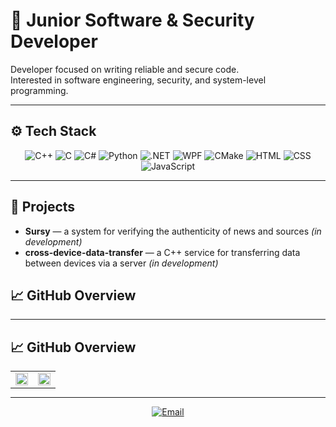 # 🧠 Junior Software & Security Developer

Developer focused on writing reliable and secure code.  
Interested in software engineering, security, and system-level programming.

---

## ⚙️ Tech Stack
<div align="center">
  <img src="https://img.shields.io/badge/C++-4CA1DA?style=for-the-badge&logo=c%2B%2B&logoColor=00599C" alt="C++">
  <img src="https://img.shields.io/badge/C-555555?style=for-the-badge&logo=c&logoColor=A8B9CC" alt="C">
  <img src="https://img.shields.io/badge/C%23-purple?style=for-the-badge&logo=csharp&logoColor=white" alt="C#">
  <img src="https://img.shields.io/badge/Python-3776AB?style=for-the-badge&logo=python&logoColor=FFD43B" alt="Python">
  <img src="https://img.shields.io/badge/.NET-512BD4?style=for-the-badge&logo=dotnet&logoColor=white" alt=".NET">
  <img src="https://img.shields.io/badge/WPF-0078D7?style=for-the-badge" alt="WPF">
  <img src="https://img.shields.io/badge/CMake-064F8C?style=for-the-badge&logo=cmake&logoColor=white" alt="CMake">
  <img src="https://img.shields.io/badge/HTML-E34F26?style=for-the-badge&logo=html5&logoColor=white" alt="HTML">
  <img src="https://img.shields.io/badge/CSS-1572B6?style=for-the-badge&logo=css3&logoColor=white" alt="CSS">
  <img src="https://img.shields.io/badge/JavaScript-323330?style=for-the-badge&logo=javascript&logoColor=F7DF1E" alt="JavaScript">
</div>

---

## 🧩 Projects

- **Sursy** — a system for verifying the authenticity of news and sources *(in development)*  
- **cross-device-data-transfer** — a C++ service for transferring data between devices via a server *(in development)*

## 📈 GitHub Overview

---

## 📈 GitHub Overview

<table align="center" style="width: 100%; max-width: 1000px; margin: 0 auto;">
  <tr>
    <td style="width: 50%;">
      <img src="https://github-readme-stats.vercel.app/api?username=dzobamain&theme=nord&show_icons=true&hide_rank=true" style="width: 100%; max-height: 300px; object-fit: contain;">
    </td>
    <td style="width: 50%;">
      <img src="https://github-readme-stats.vercel.app/api/top-langs?username=dzobamain&theme=nord&layout=compact&langs_count=8" style="width: 100%; max-height: 300px; object-fit: contain;">
    </td>
  </tr>
</table>

---

<p align="center">
  <a href="mailto:dzoba.main@gmail.com">
    <img src="https://img.shields.io/badge/Contact-3498db?style=for-the-badge&logo=minutemailer&logoColor=white" alt="Email">
  </a>
</p>
